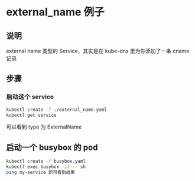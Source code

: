 # external_name 例子

## 说明

external name 类型的 Service，其实是在 kube-dns 里为你添加了一条 cname 记录

## 步骤

### 启动这个 service

```bash
kubectl create -f ./external_name.yaml
kubectl get service
```

可以看到 type 为 ExternalName

## 启动一个 busybox 的 pod

```bash
kubectl create -f busybox.yaml
kubectl exec busybox -it -- sh
ping my-service 即可看到结果
```
